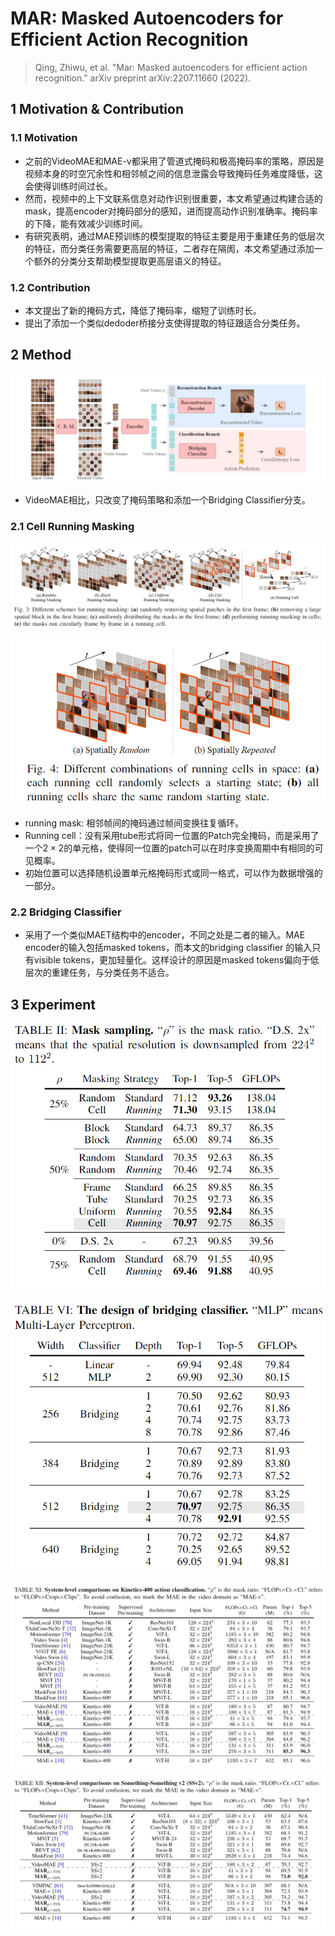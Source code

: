 # MAR: Masked Autoencoders for Efficient Action Recognition

> Qing, Zhiwu, et al. "Mar: Masked autoencoders for efficient action recognition." arXiv preprint arXiv:2207.11660 (2022).

## 1 Motivation & Contribution

### 1.1 Motivation

- 之前的VideoMAE和MAE-v都采用了管道式掩码和极高掩码率的策略，原因是视频本身的时空冗余性和相邻帧之间的信息泄露会导致掩码任务难度降低，这会使得训练时间过长。
- 然而，视频中的上下文联系信息对动作识别很重要，本文希望通过构建合适的mask，提高encoder对掩码部分的感知，进而提高动作识别准确率。掩码率的下降，能有效减少训练时间。
- 有研究表明，通过MAE预训练的模型提取的特征主要是用于重建任务的低层次的特征，而分类任务需要更高层的特征，二者存在隔阂，本文希望通过添加一个额外的分类分支帮助模型提取更高层语义的特征。

### 1.2 Contribution

- 本文提出了新的掩码方式，降低了掩码率，缩短了训练时长。
- 提出了添加一个类似dedoder桥接分支使得提取的特征跟适合分类任务。

## 2 Method

![1](images/MAR_1.png)

- VideoMAE相比，只改变了掩码策略和添加一个Bridging Classifier分支。

### 2.1 Cell Running Masking

![2](images/MAR_2.png)

![3](images/MAR_3.png)

- running mask: 相邻帧间的掩码通过帧间变换往复循环。
- Running cell：没有采用tube形式将同一位置的Patch完全掩码，而是采用了一个$2\times2$的单元格，使得同一位置的patch可以在时序变换周期中有相同的可见概率。
- 初始位置可以选择随机设置单元格掩码形式或同一格式，可以作为数据增强的一部分。

### 2.2 Bridging Classifier

- 采用了一个类似MAET结构中的encoder，不同之处是二者的输入。MAE encoder的输入包括masked tokens，而本文的bridging classifier 的输入只有visible tokens，更加轻量化。这样设计的原因是masked tokens偏向于低层次的重建任务，与分类任务不适合。

## 3 Experiment

![4](images/MAR_4.png)

![5](images/MAR_5.png)

![6](images/MAR_6.png)

![7](images/MAR_7.png)
